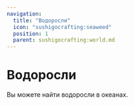 ```yaml
---
navigation:
  title: "Водоросли"
  icon: "sushigocrafting:seaweed"
  position: 1
  parent: sushigocrafting:world.md
---
```


# Водоросли

Вы можете найти водоросли в океанах.

